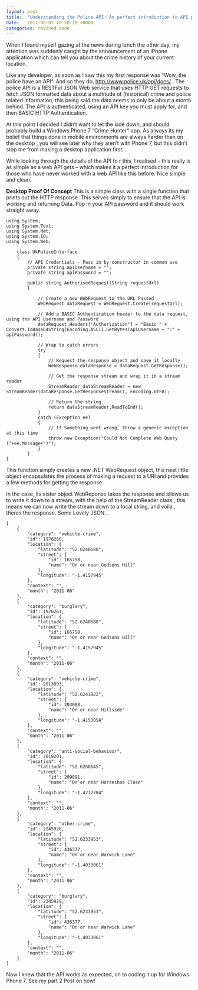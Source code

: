 ```yaml
---
layout: post
title:  "Understanding the Police API: An perfect introduction to API programming"
date:   2011-08-01 10:50:18 +0000
categories: revived code
---
```


When I found myself gazing at the news during lunch the other day, my attention was suddenly caught by the announcement of an iPhone application which can tell you about the crime history of your current location.

Like any developer, as soon as I saw this my first response was “Wow, the police have an API”. And so they do, http://www.police.uk/api/docs/ . The police API is a RESTFul JSON Web service that uses HTTP GET requests to fetch JSON formatted data about a multitude of (historical) crime and police related information, this being said the data seems to only be about a month behind. The API is authenticated, using an API key you must apply for, and then BASIC HTTP Authentication.

At this point I decided I didn’t want to let the side down, and should probably build a Windows Phone 7 “Crime Hunter” app. As always its my belief that things done in mobile environments are always harder than on the desktop , you will see later why they aren’t with Phone 7, but this didn’t stop me from making a desktop application first.

While looking through the details of the API fo r this, I realised – this really is as simple as a web API gets – which makes it a perfect introduction for those who have never worked with a web API like this before. Nice simple and clean.

**Desktop Proof Of Concept**
This is a simple class with a single function that prints out the HTTP response. This serves simply to ensure that the API is working and returning Data. Pop in your API password and it should work straight away.

```
using System;
using System.Text;
using System.Net;
using System.IO;
using System.Web;

    class UkPoliceInterface
    {
        // API Credentials - Pass in by constructor in common use
        private string apiUsername = "";
        private string apiPassword = "";

        public string AuthorisedRequest(String requestUrl)
        {

            // Create a new WebRequest to the URL Passed
            WebRequest dataRequest = WebRequest.Create(requestUrl);

            // Add a BASIC Authentication header to the data request, using the API Username and Password
            dataRequest.Headers["Authorization"] = "Basic " + Convert.ToBase64String(Encoding.ASCII.GetBytes(apiUsername + ":" + apiPassword));

            // Wrap to catch errors
            try
            {
                // Request the response object and save it locally
                WebResponse dataResponse = dataRequest.GetResponse();

                // Get the response stream and wrap it in a stream reader
                StreamReader dataStreamReader = new StreamReader(dataResponse.GetResponseStream(), Encoding.UTF8);

                // Return the string
                return dataStreamReader.ReadToEnd();
            }
            catch (Exception ee)
            {
                // If Something went wrong, throw a generic exception at this time
                throw new Exception("Could Not Complete Web Query ("+ee.Message+")");
            }
        }
}
```

This function simply creates a new .NET WebRequest object, this neat little object encapsulates the process of making a request to a URI and provides a few methods for getting the response.

In the case, its sister object WebReponse takes the response and allows us to write it down to a stream, with the help of the StreamReader class , this means we can now write the stream down to a local string, and voila , theres the response. Some Lovely JSON…

```
[
    {
        "category": "vehicle-crime",
        "id": 1976260,
        "location": {
            "latitude": "52.6240688",
            "street": {
                "id": 165758,
                "name": "On or near Godsons Hill"
            },
            "longitude": "-1.4157945"
        },
        "context": "",
        "month": "2011-06"
    },
    {
        "category": "burglary",
        "id": 1976261,
        "location": {
            "latitude": "52.6240688",
            "street": {
                "id": 165758,
                "name": "On or near Godsons Hill"
            },
            "longitude": "-1.4157945"
        },
        "context": "",
        "month": "2011-06"
    },
    {
        "category": "vehicle-crime",
        "id": 2013093,
        "location": {
            "latitude": "52.6241922",
            "street": {
                "id": 203088,
                "name": "On or near Hillside"
            },
            "longitude": "-1.4153054"
        },
        "context": "",
        "month": "2011-06"
    },
    {
        "category": "anti-social-behaviour",
        "id": 2019201,
        "location": {
            "latitude": "52.6260645",
            "street": {
                "id": 209891,
                "name": "On or near Horseshoe Close"
            },
            "longitude": "-1.4212784"
        },
        "context": "",
        "month": "2011-06"
    },
    {
        "category": "other-crime",
        "id": 2245928,
        "location": {
            "latitude": "52.6233953",
            "street": {
                "id": 436377,
                "name": "On or near Warwick Lane"
            },
            "longitude": "-1.4033061"
        },
        "context": "",
        "month": "2011-06"
    },
    {
        "category": "burglary",
        "id": 2245929,
        "location": {
            "latitude": "52.6233953",
            "street": {
                "id": 436377,
                "name": "On or near Warwick Lane"
            },
            "longitude": "-1.4033061"
        },
        "context": "",
        "month": "2011-06"
    }
]
```

Now I knew that the API works as expected, on to coding it up for Windows Phone 7, See my part 2 Post on how!